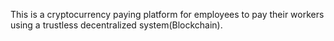This is a cryptocurrency paying platform for employees to pay their workers using a trustless decentralized system(Blockchain). 
